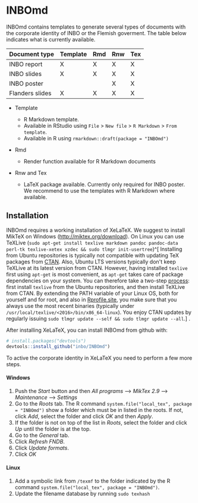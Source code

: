# INBOmd

INBOmd contains templates to generate several types of documents with the corporate identity of INBO or the Flemish goverment. The table below indicates what is currently available.

| Document type   | Template | Rmd | Rnw | Tex |
| --------------- | -------- | --- | --- | --- |
| INBO report     |     X    |  X  |  X  |  X  |
| INBO slides     |     X    |  X  |  X  |  X  |
| INBO poster     |          |     |  X  |  X  |
| Flanders slides |     X    |  X  |  X  |  X  |

- Template
    - R Markdown template. 
    - Available in RStudio using `File` > `New file` > `R Markdown` > `From template`.
    - Available in R using `rmarkdown::draft(package = "INBOmd")`

- Rmd
    - Render function available for R Markdown documents

- Rnw and Tex
    - LaTeX package available. Currently only required for INBO poster. We recommend to use the templates with R Markdown where available.

## Installation

INBOmd requires a working installation of XeLaTeX. We suggest to install MikTeX on Windows (http://miktex.org/download). On Linux you can use TeXLive
(`sudo apt-get install texlive markdown pandoc pandoc-data perl-tk texlive-xetex xzdec && sudo tlmgr init-usertree`)^[
Installing from Ubuntu repositories is typically not compatible with updating TeX packages from [CTAN](https://www.ctan.org). Also, Ubuntu LTS versions typically don't keep TeXLive at its latest version from CTAN. However, having installed `texlive` first using `apt-get` is most convenient, as `apt-get` takes care of package dependencies on your system.
You can therefore take a two-step [process](https://askubuntu.com/questions/486170/upgrade-from-tex-live-from-2013-to-2014-on-ubuntu-14-04): first install `texlive` from the Ubuntu repositories, and then install TeXLive from CTAN. By extending the PATH variable of your Linux OS, both for yourself and for root, and also in [Rprofile.site](https://stackoverflow.com/questions/17480157/how-to-teach-r-find-the-texlive-directory-when-using-rstudio), you make sure that you always use the most recent binaries (typically under `/usr/local/texlive/<2016>/bin/x86_64-linux`). You enjoy CTAN updates by regularly issuing `sudo tlmgr update --self && sudo tlmgr update --all`.]
.

After installing XeLaTeX, you can install INBOmd from github with:

```R
# install.packages("devtools")
devtools::install_github("inbo/INBOmd")
```

To active the corporate identity in XeLaTeX you need to perform a few more steps.

#### Windows

1. Push the _Start_ button and then _All programs_ --> _MikTex 2.9_ --> _Maintenance_ --> _Settings_
1. Go to the _Roots_ tab. The R command `system.file("local_tex", package = "INBOmd")` show a folder which must be in listed in the roots. If not, click _Add_, select the folder and click _OK_ and then _Apply_.
1. If the folder is not on top of the list in _Roots_, select the folder and click _Up_ until the folder is at the top.
1. Go to the _General_ tab. 
1. Click _Refresh FNDB_.
1. Click _Update formats_.
1. Click _OK_

#### Linux

1. Add a symbolic link from `/texmf` to the folder indicated by the R command `system.file("local_tex", package = "INBOmd")`.
1. Update the filename database by running `sudo texhash`
